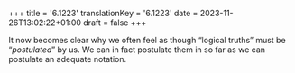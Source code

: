 +++
title = '6.1223'
translationKey = '6.1223'
date = 2023-11-26T13:02:22+01:00
draft = false
+++

It now becomes clear why we often feel as though “logical truths” must be “<em>postulated</em>” by us. We can in fact postulate them in so far as we can postulate an adequate notation.

